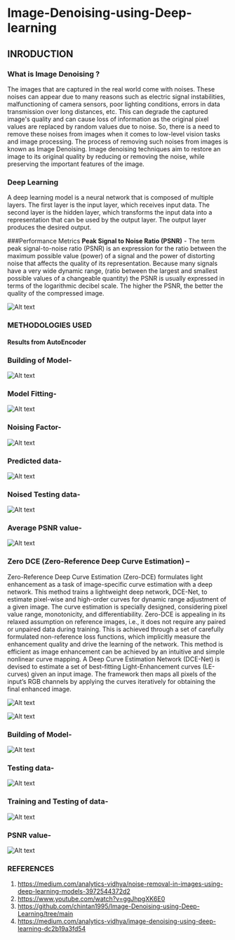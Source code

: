 
# Image-Denoising-using-Deep-learning

## INRODUCTION

### What is Image Denoising ?
The images that are captured in the real world come with noises. These noises can appear due to many reasons such as electric signal instabilities, malfunctioning of camera sensors, poor lighting conditions, errors in data transmission over long distances, etc. This can degrade the captured image's quality and can cause loss of information as the original pixel values are replaced by random values due to noise. So, there is a need to remove these noises from images when it comes to low-level vision tasks and image processing. The process of removing such noises from images is known as Image Denoising. Image denoising techniques aim to restore an image to its original quality by reducing or removing the noise, while preserving the important features of the image.

### Deep Learning
A deep learning model is a neural network that is composed of multiple layers. The first layer is the input layer, which receives input data. The second layer is the hidden layer, which transforms the input data into a representation that can be used by the output layer. The output layer produces the desired output.

###Performance Metrics
**Peak Signal to Noise Ratio (PSNR)** - The term peak signal-to-noise ratio (PSNR) is an expression for the ratio between the maximum possible value (power) of a signal and the power of distorting noise that affects the quality of its representation.  Because many signals have a very wide dynamic range, (ratio between the largest and smallest possible values of a changeable quantity) the PSNR is usually expressed in terms of the logarithmic decibel scale. The higher the PSNR, the better the quality of the compressed image.

![Alt text](https://imgs.search.brave.com/RaSB2gP-JSH6-GRaQtoCcCQdE5NjAtJ3Q_FSuOk6wFk/rs:fit:860:0:0/g:ce/aHR0cHM6Ly93d3cu/cGFudGVjaHNvbHV0/aW9ucy5uZXQvd3At/Y29udGVudC91cGxv/YWRzLzIwMTMvMTEv/cHNuci1hbmQtbXNl/LnBuZw)
                         
### METHODOLOGIES USED
#### Results from AutoEncoder

### Building of Model-
![Alt text](https://i.ibb.co/S3Pp5VL/Auto-Encoder-Model.png)
 
### Model Fitting-
![Alt text](https://i.ibb.co/d4sG2b5/Auto-Encoder-Model-Fitting.png)
 
### Noising Factor-
![Alt text](https://i.ibb.co/L0DVwLk/Auto-Encoder-Noise-Factor.png)

### Predicted data-
![Alt text](https://i.ibb.co/2MZJ0kS/Auto-Encoder-Predicted-Data.png)

### Noised Testing data-
![Alt text](https://i.ibb.co/ZN9Y9Qt/Auto-Encoder-Testing-Data.png)

### Average PSNR value-
![Alt text](https://i.ibb.co/47zHkJy/Auto-Encoder-PSNR-AVERAGE.png)
 

### Zero DCE (Zero-Reference Deep Curve Estimation) –
Zero-Reference Deep Curve Estimation (Zero-DCE) formulates light enhancement as a task of image-specific curve estimation with a deep network. This method trains a lightweight deep network, DCE-Net, to estimate pixel-wise and high-order curves for dynamic range adjustment of a given image. The curve estimation is specially designed, considering pixel value range, monotonicity, and differentiability. Zero-DCE is appealing in its relaxed assumption on reference images, i.e., it does not require any paired or unpaired data during training. This is achieved through a set of carefully formulated non-reference loss functions, which implicitly measure the enhancement quality and drive the learning of the network. This method is efficient as image enhancement can be achieved by an intuitive and simple nonlinear curve mapping. A Deep Curve Estimation Network (DCE-Net) is devised to estimate a set of best-fitting Light-Enhancement curves (LE-curves) given an input image. The framework then maps all pixels of the input’s RGB channels by applying the curves iteratively for obtaining the final enhanced image.
 

![Alt text](https://i.ibb.co/QXXpXH7/DCE-Explain2.png)

![Alt text](https://i.ibb.co/6tyqvV7/DCE-Explain.png)

### Building of Model-
![Alt text](https://i.ibb.co/RypqcB4/DCE-Model.png)

### Testing data-
![Alt text](https://i.ibb.co/JpGXsJV/DCE-Dataset.png)

### Training and Testing of data-
![Alt text](https://i.ibb.co/zSFRNVz/DCE-Training-and-Testing.png)

### PSNR value-
![Alt text](https://i.ibb.co/0fSjMrR/DCE-PSNR.png)
 


### REFERENCES
1.	https://medium.com/analytics-vidhya/noise-removal-in-images-using-deep-learning-models-3972544372d2
2.	https://www.youtube.com/watch?v=ggJhpgXK6E0
3.	https://github.com/chintan1995/Image-Denoising-using-Deep-Learning/tree/main
4.	https://medium.com/analytics-vidhya/image-denoising-using-deep-learning-dc2b19a3fd54
